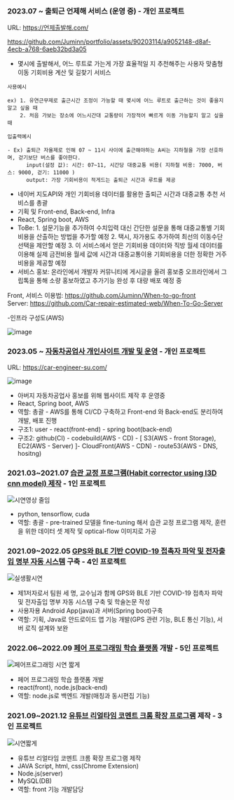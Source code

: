 ### 2023.07 ~ 출퇴근 언제해 서비스 (운영 중) - 개인 프로젝트

URL: https://언제출발해.com/ 

https://github.com/Juminn/portfolio/assets/90203114/a9052148-d8af-4ecb-a768-6aeb32bd3a05
- 몇시에 출발해서, 어느 루트로 가는게 가장 효율적일 지 추천해주는 사용자 맞춤형 이동 기회비용 계산 및 길찾기 서비스

```
사용예시

ex) 1. 유연근무제로 출근시간 조정이 가능할 때 몇시에 어느 루트로 출근하는 것이 좋을지 알고 싶을 때
    2. 처음 가보는 장소에 어느시간대 교통량이 가장적어 빠르게 이동 가능할지 알고 싶을 때
```
```
입출력예시

- Ex) 출퇴근 자율제로 인해 07 ~ 11시 사이에 출근해야하는 A씨는 지하철을 가장 선호하며, 걷기보단 버스를 좋아한다.
      input(설정 값): 시간: 07~11, 시간당 대중교통 비용( 지하철 비용: 7000, 버스: 9000, 걷기: 11000 )
      output: 가장 기회비용이 적게드는 출퇴근 시간과 루트를 제공
```
- 네이버 지도API와 개인 기회비용 데이터를 활용한 출퇴근 시간과 대중교통 추천 서비스를 총괄
- 기획 및 Front-end, Back-end, Infra
- React, Spring boot, AWS
- ToBe: 1. 설문기능을 추가하여 수치입력 대신 간단한 설문을 통해 대중교통별 기회비용을 산출하는 방법을 추가할 예정 
        2. 택시, 자가용도 추가하여 최선의 이동수단 선택을 제안할 예정
        3. 이 서비스에서 얻은 기회비용 데이터와 직방 월세 데이터를 이용해 실제 금전비용 월세 값에 시간과 대중교통이용 기회비용을 더한 정확한 거주 비용을 제공할 예정
- 서비스 홍보: 온라인에서 개발자 커뮤니티에 게시글을 올려 홍보중
              오프라인에서 그립톡을 통해 소량 홍보하였고 추가기능 완성 후 대량 배포 예정 중
  
Front, 서비스 이용법: https://github.com/Juminn/When-to-go-front <br/>
Server: https://github.com/Car-repair-estimated-web/When-To-Go-Server

-인프라 구성도(AWS)

![image](https://github.com/Juminn/portfolio/assets/90203114/d0d6917c-7476-4757-bd5d-20fe49e9bd1e)



### 2023.05 ~ [자동차공업사 개인사이트 개발 및 운영](https://github.com/Juminn/Car-Web) - 개인 프로젝트

URL: https://car-engineer-su.com/

![image](https://github.com/Juminn/Car-Web/assets/90203114/e47990bf-9950-44b7-ab36-4b6105ab1063)

- 아버지 자동차공업사 홍보를 위해 웹사이트 제작 후 운영중
- React, Spring boot, AWS
- 역할: 총괄 - AWS를 통해 CI/CD 구축하고 Front-end 와 Back-end도 분리하여 개발, 배포 진행
- 구조1: user - react(front-end) - spring boot(back-end)
- 구조2: github(CI) - codebuild(AWS - CD) - [ S3(AWS - front Storage), EC2(AWS - Server) ]- CloudFront(AWS - CDN) - route53(AWS - DNS, hositng)

### 2021.03~2021.07 [습관 교정 프로그램(Habit corrector using I3D cnn model) 제작](https://github.com/Juminn/Habit-Corrector) - 1인 프로젝트


![시연영상 줄임](https://user-images.githubusercontent.com/90203114/201026180-fd1d0c00-78ba-4246-a820-6bf69a727138.gif)

- python, tensorflow, cuda
- 역할: 총괄 - pre-trained 모델을 fine-tuning 해서 습관 교정 프로그램 제작, 훈련을 위한 데이터 셋 제작 및 optical-flow 이미지로 가공

### 2021.09~2022.05 [GPS와 BLE 기반 COVID-19 접촉자 파악 및 전자출입 명부 자동 시스템](https://github.com/Juminn/GPS-based-Covid-19-tracking) 구축 - 4인 프로젝트

![실생활시연](https://user-images.githubusercontent.com/90203114/201134425-a55a6b7e-dbfe-4c0a-a192-a3586b468483.gif)

- 제1저자로서 팀원 세 명, 교수님과 함께 GPS와 BLE 기반 COVID-19 접촉자 파악 및 전자출입 명부 자동 시스템 구축 및 학술논문 작성
- 사용자용 Android App(java)과 서버(Spring boot)구축
- 역할: 기획, Java로 안드로이드 앱 기능 개발(GPS 관련 기능, BLE 통신 기능), 서버 로직 설계와 보완

### 2022.06~2022.09 [페어 프로그래밍 학습 플랫폼](https://github.com/JaeJuParkKangJeong/cowede-websocket) 개발 - 5인 프로젝트

![페어프로그래밍 시연 짧게](https://user-images.githubusercontent.com/90203114/201276877-3bf95dcd-c0e8-4361-9db7-4431f47be09e.gif)

- 페어 프로그래밍 학습 플랫폼 개발
- react(front), node.js(back-end)
- 역할: node.js로 백엔드 개발(매칭과 동시편집 기능)

### 2021.09~2021.12 [유튜브 리얼타임 코멘트 크롬 확장 프로그램](https://github.com/Juminn/ChromeExtentsion_WebCommunication) 제작 - 3인 프로젝트

![시연짧게](https://user-images.githubusercontent.com/90203114/201276974-da85bd84-d298-43c7-acf8-309bc9cef922.gif)

- 유튜브 리얼타임 코멘트 크롬 확장 프로그램 제작
- JAVA Script, html, css(Chrome Extension)
- Node.js(server)
- MySQL(DB)
- 역할: front 기능 개발담당
